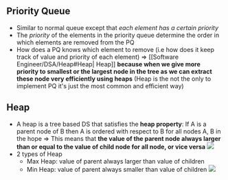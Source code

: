 ## Priority Queue
- Similar to normal queue except that *each element has a certain priority*
- The *priority* of the elements in the priority queue determine the order in which elements are removed from the PQ
- How does a PQ knows which element to remove (i.e how does it keep track of value and priority of each element) => [[Software Engineer/DSA/Heap#Heap| Heap]] **because when we give more priority to smallest or the largest node in the tree as we can extract these node very efficiently using heaps** (Heap is the not the only to implement PQ it's just the most common and efficient way)

## Heap
- A heap is a tree based DS that satisfies the **heap property**: If A is a parent node of B then A is ordered with respect to B for all nodes A, B in the hope => This means that **the value of the parent node always larger than or equal to the value of child node for all node, or vice versa**
![](https://i.imgur.com/bLRigqe.png)
- 2 types of Heap
	- Max Heap: value of parent always larger than value of children
	- Min Heap: value of parent always smaller than value of children
![](https://i.imgur.com/g7lG6ao.png)
